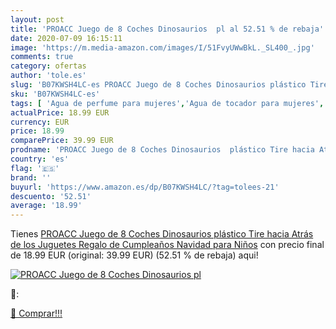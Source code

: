 ```yaml
---
layout: post
title: 'PROACC Juego de 8 Coches Dinosaurios  pl al 52.51 % de rebaja'
date: 2020-07-09 16:15:11
image: 'https://m.media-amazon.com/images/I/51FvyUWwBkL._SL400_.jpg'
comments: true
category: ofertas
author: 'tole.es'
slug: 'B07KWSH4LC-es PROACC Juego de 8 Coches Dinosaurios plástico Tire hacia...'
sku: 'B07KWSH4LC-es'
tags: [ 'Agua de perfume para mujeres','Agua de tocador para mujeres','Almacenaje de adornos festivos','Almacenamiento y organización','Belleza','Fragancias para mujeres','Hogar y cocina','Instrumentos de percusión para niños','Instrumentos musicales para niños','Juguetes','Juguetes electrónicos','Juguetes y juegos','Perfumes y fragancias','Productos para el cuidado de la piel','Sets y juegos para el cuidado de la piel','Videojuegos para niños','navidad', ]
actualPrice: 18.99 EUR
currency: EUR
price: 18.99
comparePrice: 39.99 EUR
prodname: 'PROACC Juego de 8 Coches Dinosaurios  plástico Tire hacia Atrás de los Juguetes  Regalo de Cumpleaños Navidad para Niños'
country: 'es'
flag: '🇪🇸'
brand: ''
buyurl: 'https://www.amazon.es/dp/B07KWSH4LC/?tag=tolees-21'
descuento: '52.51'
average: '18.99'
---
```


Tienes [PROACC Juego de 8 Coches Dinosaurios  plástico Tire hacia Atrás de los Juguetes  Regalo de Cumpleaños Navidad para Niños](https://www.amazon.es/dp/B07KWSH4LC/?tag=tolees-21) con precio final de  18.99 EUR (original: 39.99 EUR) (52.51 %  de rebaja) aqui!

[![PROACC Juego de 8 Coches Dinosaurios  pl](https://m.media-amazon.com/images/I/51FvyUWwBkL._SL400_.jpg)](https://www.amazon.es/dp/B07KWSH4LC/?tag=tolees-21)

🔎:


[🛒 Comprar!!!](https://www.amazon.es/dp/B07KWSH4LC/?tag=tolees-21)
